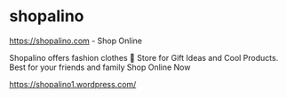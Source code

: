 # shopalino

https://shopalino.com - Shop Online

Shopalino offers fashion clothes 🦄 Store for Gift Ideas and Cool Products. Best for your friends and family Shop Online Now



https://shopalino1.wordpress.com/


